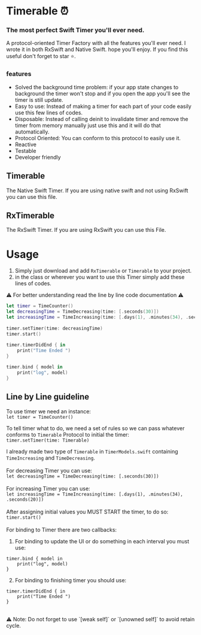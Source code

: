 # Timerable ⏰
### The most perfect Swift Timer you'll ever need.
A protocol-oriented Timer Factory with all the features you'll ever need.
I wrote it in both RxSwift and Native Swift. hope you'll enjoy.
If you find this useful don't forget to star ⭐️.

### features
- Solved the background time problem: if your app state changes to background the timer won't stop and if you open the app you'll see the timer is still update.
- Easy to use: Instead of making a timer for each part of your code easily use this few lines of codes.
- Disposable: Instead of calling deinit to invalidate timer and remove the timer from memory manually just use this and it will do that automatically.
- Protocol Oriented: You can conform to this protocol to easily use it.
- Reactive
- Testable
- Developer friendly

## Timerable
The Native Swift Timer. If you are using native swift and not using RxSwift you can use this file.

## RxTimerable
The RxSwift Timer. If you are using RxSwift you can use this File.

# Usage
1. Simply just download and add  `RxTimerable` or `Timerable` to your project.
2. in the class or wherever you want to use this Timer simply add these lines of codes.

 ⚠️ For better understanding read the line by line code documentation ⚠️
``` swift
let timer = TimeCounter()
let decreasingTime = TimeDecreasing(time: [.seconds(30)])
let increasingTime = TimeIncreasing(time: [.days(1), .minutes(34), .seconds(20)])
        
timer.setTimer(time: decreasingTime)
timer.start()
        
timer.timerDidEnd { in
    print("Time Ended ")
}

timer.bind { model in
    print("log", model)
}
```

## Line by Line guideline
To use timer we need an instance: <br />
`let timer = TimeCounter()`

To tell timer what to do, we need a set of rules so we can pass whatever conforms to `Timerable` Protocol to initial the timer: <br />
`timer.setTimer(time: Timerable)`

I already made two type of `Timerable` in `TimerModels.swift` containing `TimeIncreasing` and `TimeDecreasing`. <br />
<br />
For decreasing Timer you can use: <br />
`let decreasingTime = TimeDecreasing(time: [.seconds(30)])` <br />
<br />
For increasing Timer you can use: <br />
`let increasingTime = TimeIncreasing(time: [.days(1), .minutes(34), .seconds(20)])` <br />
<br />
After assigning initial values you MUST START the timer, to do so: <br />
`timer.start()`
<br />
<br />
For binding to Timer there are two callbacks:
1. For binding to update the UI or do something in each interval you must use: <br />
```
timer.bind { model in
    print("log", model)
} 
```

2. For binding to finishing timer you should use: <br />
```
timer.timerDidEnd { in
    print("Time Ended ")
}
```
<br />
⚠️ Note: Do not forget to use `[weak self]` or `[unowned self]` to avoid retain cycle.
<br />

